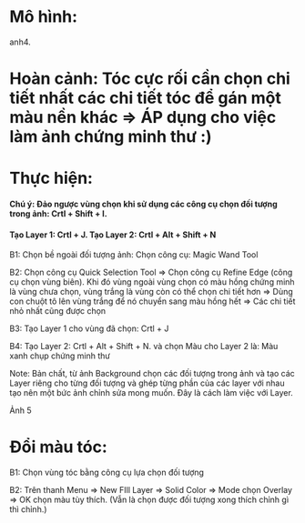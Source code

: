 # Mô hình:

anh4.

# Hoàn cảnh: Tóc cực rối cần chọn chi tiết nhất các chi tiết tóc để gán một màu nền khác => ÁP dụng cho việc làm ảnh chứng minh thư :)

# Thực hiện: 

#### Chú ý: Đảo ngược vùng chọn khi sử dụng các công cụ chọn đối tượng trong ảnh: Crtl + Shift + I. 
#### Tạo Layer 1: Crtl + J. Tạo Layer 2: Crtl + Alt + Shift + N

B1: Chọn bề ngoài đối tượng ảnh: Chọn công cụ: Magic Wand Tool

B2: Chọn công cụ Quick Selection Tool => Chọn công cụ Refine Edge (công cụ chọn vùng biên). Khi đó vùng ngoài vùng chọn có màu hồng chứng minh là vùng chưa chọn, vùng trắng là vùng còn có thể chọn chi tiết hơn => Dùng con chuột tô lên vùng trắng để nó chuyển sang màu hồng hết => Các chi tiết nhỏ nhất cũng được chọn

B3: Tạo Layer 1 cho vùng đã chọn: Crtl + J

B4: Tạo Layer 2: Crtl + Alt + Shift + N. và chọn Màu cho Layer 2 là: Màu xanh chụp chứng minh thư

Note: Bản chất, từ ảnh Background chọn các đối tượng trong ảnh và tạo các Layer riêng cho từng đối tượng và ghép từng phần của các layer với nhau tạo nên một bức ảnh chỉnh sửa mong muốn. Đây là cách làm việc với Layer. 

Ảnh 5

# Đổi màu tóc:

B1: Chọn vùng tóc bằng công cụ lựa chọn đối tượng

B2: Trên thanh Menu => New FIll Layer => Solid Color => Mode chọn Overlay => OK chọn màu tùy thích.
(Vẫn là chọn được đối tượng xong thích chỉnh gì thì chỉnh.)

